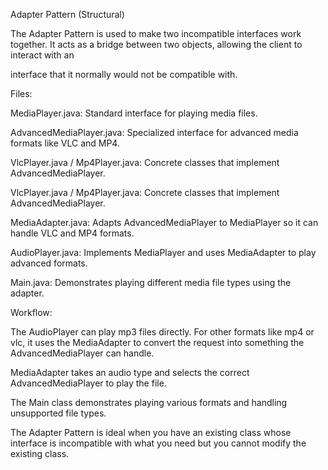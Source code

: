 Adapter Pattern (Structural)

The Adapter Pattern is used to make two incompatible interfaces work together. It acts as a bridge between two objects, allowing the client to interact with an

interface that it normally would not be compatible with.

Files:

MediaPlayer.java: Standard interface for playing media files.

AdvancedMediaPlayer.java: Specialized interface for advanced media formats like VLC and MP4.

VlcPlayer.java / Mp4Player.java: Concrete classes that implement AdvancedMediaPlayer.

VlcPlayer.java / Mp4Player.java: Concrete classes that implement AdvancedMediaPlayer.

MediaAdapter.java: Adapts AdvancedMediaPlayer to MediaPlayer so it can handle VLC and MP4 formats.

AudioPlayer.java: Implements MediaPlayer and uses MediaAdapter to play advanced formats.

Main.java: Demonstrates playing different media file types using the adapter.

Workflow:

The AudioPlayer can play mp3 files directly. For other formats like mp4 or vlc, it uses the MediaAdapter to convert the request into something the
AdvancedMediaPlayer can handle.

MediaAdapter takes an audio type and selects the correct AdvancedMediaPlayer to play the file.

The Main class demonstrates playing various formats and handling unsupported file types.

The Adapter Pattern is ideal when you have an existing class whose interface is incompatible with what you need but you cannot modify the existing class.
